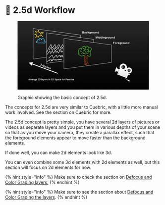# 🧊 2.5d Workflow

<figure><img src="../.gitbook/assets/image (4) (1) (1) (1).png" alt=""><figcaption><p>Graphic showing the basic concept of 2.5d. </p></figcaption></figure>

The concepts for 2.5d are very similar to Cuebric, with a little more manual work involved. See the section on Cuebric for more.&#x20;

The 2.5d concept is pretty simple, you have several 2d layers of pictures or videos as separate layers and you put them in various depths of your scene so that as you move your camera, they create a parallax effect, such that the foreground elements appear to move faster than the background elements.&#x20;

If done well, you can make 2d elements look like 3d.&#x20;

You can even combine some 3d elements with 2d elements as well, but this section will focus on 2d elements for now.&#x20;

{% hint style="info" %}
Make sure to check the section on [Defocus and Color Grading layers.](../cuebric-workflow/#defocus-and-color-grade-layers)
{% endhint %}

{% hint style="info" %}
Make sure to see the section about [Defocus and Color Grading the layers](../cuebric-workflow/#defocus-and-color-grade-layers).
{% endhint %}
